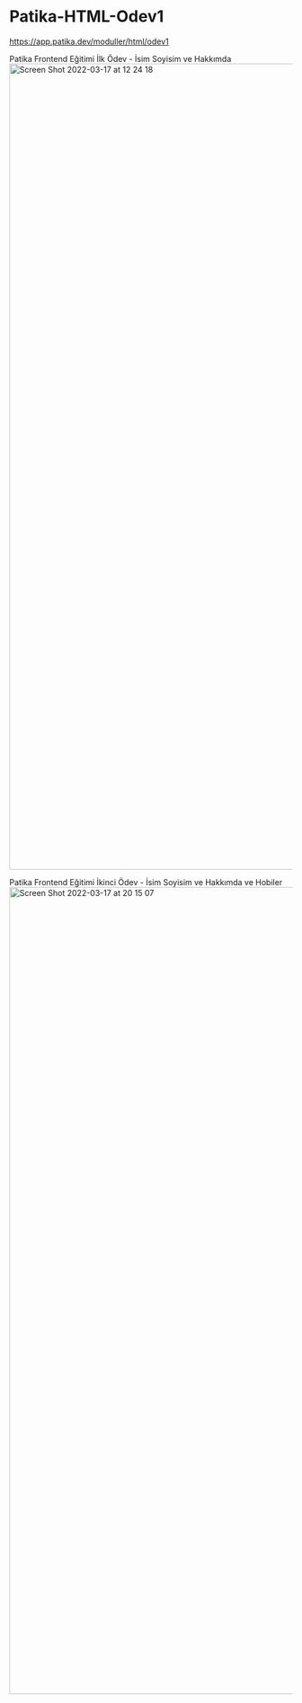 # Patika-HTML-Odev1
https://app.patika.dev/moduller/html/odev1

Patika Frontend Eğitimi İlk Ödev - İsim Soyisim ve Hakkımda
<img width="1435" alt="Screen Shot 2022-03-17 at 12 24 18" src="https://user-images.githubusercontent.com/37042995/158778540-f5d9d07f-5d45-49f3-a1c1-12f7208a738a.png">


Patika Frontend Eğitimi İkinci Ödev - İsim Soyisim ve Hakkımda ve Hobiler
<img width="1437" alt="Screen Shot 2022-03-17 at 20 15 07" src="https://user-images.githubusercontent.com/37042995/158856895-4d0f465b-939c-450e-ab9b-91937125657e.png">
